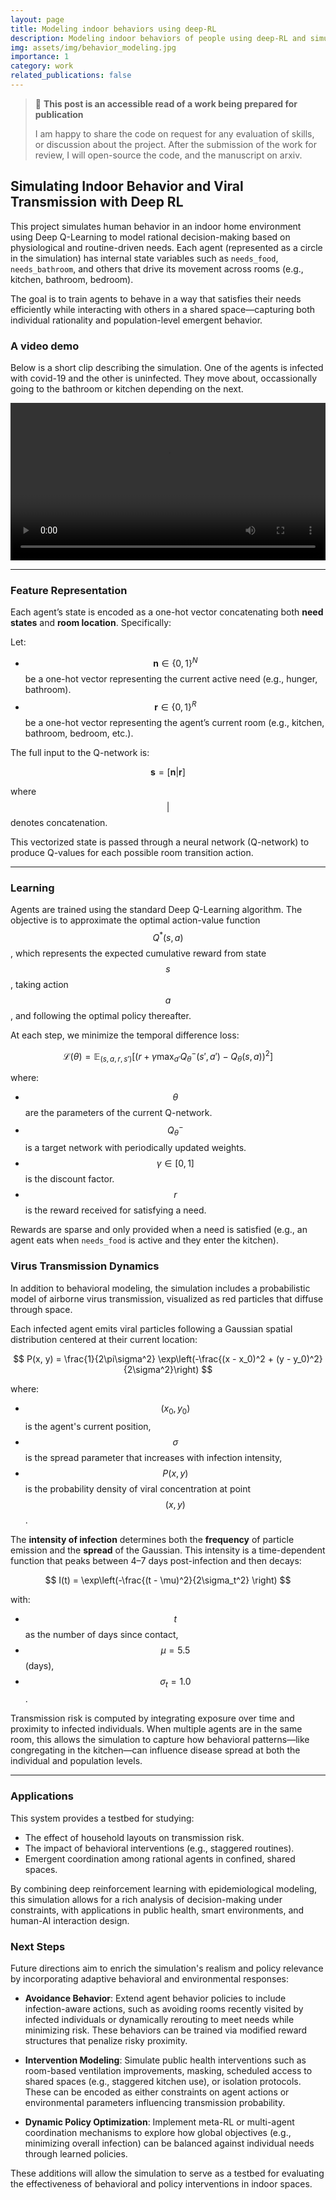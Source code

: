 ```yaml
---
layout: page
title: Modeling indoor behaviors using deep-RL
description: Modeling indoor behaviors of people using deep-RL and simulating virus transmissions to evaluate health interventions
img: assets/img/behavior_modeling.jpg
importance: 1
category: work
related_publications: false
---
```


> 📘 **This post is an accessible read of a work being prepared for publication**
>
> I am happy to share the code on request for any evaluation of skills, or discussion about the project. After the submission of the work for review, I will open-source the code, and the manuscript on arxiv.

## Simulating Indoor Behavior and Viral Transmission with Deep RL

This project simulates human behavior in an indoor home environment using Deep Q-Learning to model rational decision-making based on physiological and routine-driven needs. Each agent (represented as a circle in the simulation) has internal state variables such as `needs_food`, `needs_bathroom`, and others that drive its movement across rooms (e.g., kitchen, bathroom, bedroom).

The goal is to train agents to behave in a way that satisfies their needs efficiently while interacting with others in a shared space—capturing both individual rationality and population-level emergent behavior.

### A video demo

Below is a short clip describing the simulation. One of the agents is infected with covid-19 and the other is uninfected. They move about, occassionally going to the bathroom or kitchen depending on the next.

<div class="row justify-content-sm-center">
    <div class="col-sm-8 col-md-8 mt-3 mt-md-0">
        <video width="100%" controls>
        <source src="{{ site.baseurl }}/assets/video/behavior_modeling.mp4" type="video/mp4">
        Your browser does not support the video tag.
        </video>
    </div>
</div>

---

### Feature Representation

Each agent’s state is encoded as a one-hot vector concatenating both **need states** and **room location**. Specifically:

Let:
- $$\mathbf{n} \in \{0,1\}^N $$ be a one-hot vector representing the current active need (e.g., hunger, bathroom).
- $$\mathbf{r} \in \{0,1\}^R $$ be a one-hot vector representing the agent’s current room (e.g., kitchen, bathroom, bedroom, etc.).

The full input to the Q-network is:

$$\mathbf{s} = [\mathbf{n} | \mathbf{r}]$$

where $$ | $$ denotes concatenation.

This vectorized state is passed through a neural network (Q-network) to produce Q-values for each possible room transition action.

---

### Learning

Agents are trained using the standard Deep Q-Learning algorithm. The objective is to approximate the optimal action-value function $$ Q^*(s, a) $$, which represents the expected cumulative reward from state $$ s $$, taking action $$ a $$, and following the optimal policy thereafter.

At each step, we minimize the temporal difference loss:

$$
\mathcal{L}(\theta) = \mathbb{E}_{(s, a, r, s')} \left[ \left( r + \gamma \max_{a'} Q_\theta^{-}(s', a') - Q_\theta(s, a) \right)^2 \right]
$$

where:
- $$ \theta $$ are the parameters of the current Q-network.
- $$ Q_\theta^{-} $$ is a target network with periodically updated weights.
- $$ \gamma \in [0,1] $$ is the discount factor.
- $$ r $$ is the reward received for satisfying a need.

Rewards are sparse and only provided when a need is satisfied (e.g., an agent eats when `needs_food` is active and they enter the kitchen).


### Virus Transmission Dynamics

In addition to behavioral modeling, the simulation includes a probabilistic model of airborne virus transmission, visualized as red particles that diffuse through space.

Each infected agent emits viral particles following a Gaussian spatial distribution centered at their current location:

$$
P(x, y) = \frac{1}{2\pi\sigma^2} \exp\left(-\frac{(x - x_0)^2 + (y - y_0)^2}{2\sigma^2}\right)
$$

where:
- $$ (x_0, y_0) $$ is the agent's current position,
- $$ \sigma $$ is the spread parameter that increases with infection intensity,
- $$ P(x, y) $$ is the probability density of viral concentration at point $$ (x, y) $$.

The **intensity of infection** determines both the **frequency** of particle emission and the **spread** of the Gaussian. This intensity is a time-dependent function that peaks between 4–7 days post-infection and then decays:

$$
I(t) = \exp\left(-\frac{(t - \mu)^2}{2\sigma_t^2} \right)
$$

with:
- $$ t $$ as the number of days since contact,
- $$ \mu = 5.5 $$ (days),
- $$ \sigma_t = 1.0 $$.

Transmission risk is computed by integrating exposure over time and proximity to infected individuals. When multiple agents are in the same room, this allows the simulation to capture how behavioral patterns—like congregating in the kitchen—can influence disease spread at both the individual and population levels.

---

### Applications

This system provides a testbed for studying:
- The effect of household layouts on transmission risk.
- The impact of behavioral interventions (e.g., staggered routines).
- Emergent coordination among rational agents in confined, shared spaces.

By combining deep reinforcement learning with epidemiological modeling, this simulation allows for a rich analysis of decision-making under constraints, with applications in public health, smart environments, and human-AI interaction design.

### Next Steps

Future directions aim to enrich the simulation's realism and policy relevance by incorporating adaptive behavioral and environmental responses:

- **Avoidance Behavior**: Extend agent behavior policies to include infection-aware actions, such as avoiding rooms recently visited by infected individuals or dynamically rerouting to meet needs while minimizing risk. These behaviors can be trained via modified reward structures that penalize risky proximity.

- **Intervention Modeling**: Simulate public health interventions such as room-based ventilation improvements, masking, scheduled access to shared spaces (e.g., staggered kitchen use), or isolation protocols. These can be encoded as either constraints on agent actions or environmental parameters influencing transmission probability.

- **Dynamic Policy Optimization**: Implement meta-RL or multi-agent coordination mechanisms to explore how global objectives (e.g., minimizing overall infection) can be balanced against individual needs through learned policies.

These additions will allow the simulation to serve as a testbed for evaluating the effectiveness of behavioral and policy interventions in indoor spaces.
